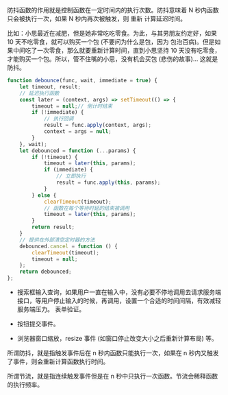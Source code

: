 防抖函数的作用就是控制函数在一定时间内的执行次数。防抖意味着 N 秒内函数只会被执行一次，如果 N 秒内再次被触发，则 重新 计算延迟时间。

比如：小思最近在减肥，但是她非常吃吃零食。为此，与其男朋友约定好，如果 10 天不吃零食，就可以购买一个包 (不要问为什么是包，因为 包治百病)。但是如果中间吃了一次零食，那么就要重新计算时间，直到小思坚持 10 天没有吃零食，才能购买一个包。所以，管不住嘴的小思，没有机会买包 (悲伤的故事)... 这就是 防抖。

```javascript
function debounce(func, wait, immediate = true) {
    let timeout, result;
    // 延迟执行函数
    const later = (context, args) => setTimeout(() => {
        timeout = null;// 倒计时结束
        if (!immediate) {
            // 执行回调
            result = func.apply(context, args);
            context = args = null;
        }
    }, wait);
    let debounced = function (...params) {
        if (!timeout) {
            timeout = later(this, params);
            if (immediate) {
                // 立即执行
                result = func.apply(this, params);
            }
        } else {
            clearTimeout(timeout);
            // 函数在每个等待时延的结束被调用
            timeout = later(this, params);
        }
        return result;
    }
    // 提供在外部清空定时器的方法
    debounced.cancel = function () {
        clearTimeout(timeout);
        timeout = null;
    };
    return debounced;
};
```

+ 搜索框输入查询，如果用户一直在输入中，没有必要不停地调用去请求服务端接口，等用户停止输入的时候，再调用，设置一个合适的时间间隔，有效减轻服务端压力。
表单验证。

+ 按钮提交事件。

+ 浏览器窗口缩放，resize 事件 (如窗口停止改变大小之后重新计算布局) 等。


所谓防抖，就是指触发事件后在 n 秒内函数只能执行一次，如果在 n 秒内又触发了事件，则会重新计算函数执行时间。

所谓节流，就是指连续触发事件但是在 n 秒中只执行一次函数。节流会稀释函数的执行频率。

